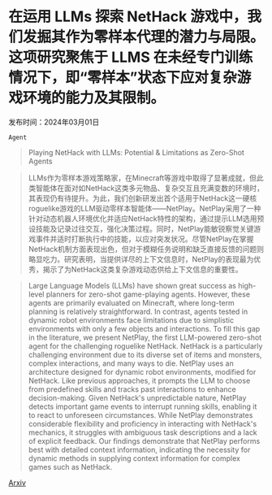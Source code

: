 # 在运用 LLMs 探索 NetHack 游戏中，我们发掘其作为零样本代理的潜力与局限。这项研究聚焦于 LLMS 在未经专门训练情况下，即“零样本”状态下应对复杂游戏环境的能力及其限制。

发布时间：2024年03月01日

`Agent`

> Playing NetHack with LLMs: Potential & Limitations as Zero-Shot Agents

> LLMs作为零样本游戏策略家，在Minecraft等游戏中取得了显著成就，但此类智能体在面对如NetHack这类多元物品、复杂交互且充满变数的环境时，其表现仍有待提升。为此，我们创新研发出首个适用于NetHack这一硬核roguelike游戏的LLM驱动零样本智能体——NetPlay。NetPlay采用了一种针对动态机器人环境优化并适应NetHack特性的架构，通过提示LLM选用预设技能及记录过往交互，强化决策过程。同时，NetPlay能敏锐察觉关键游戏事件并适时打断执行中的技能，以应对突发状况。尽管NetPlay在掌握NetHack机制方面表现出色，但对于模糊任务说明和缺乏直接反馈的问题则略显吃力。研究表明，当提供详尽的上下文信息时，NetPlay的表现最为优秀，揭示了为NetHack这类复杂游戏动态供给上下文信息的重要性。

> Large Language Models (LLMs) have shown great success as high-level planners for zero-shot game-playing agents. However, these agents are primarily evaluated on Minecraft, where long-term planning is relatively straightforward. In contrast, agents tested in dynamic robot environments face limitations due to simplistic environments with only a few objects and interactions. To fill this gap in the literature, we present NetPlay, the first LLM-powered zero-shot agent for the challenging roguelike NetHack. NetHack is a particularly challenging environment due to its diverse set of items and monsters, complex interactions, and many ways to die.
  NetPlay uses an architecture designed for dynamic robot environments, modified for NetHack. Like previous approaches, it prompts the LLM to choose from predefined skills and tracks past interactions to enhance decision-making. Given NetHack's unpredictable nature, NetPlay detects important game events to interrupt running skills, enabling it to react to unforeseen circumstances. While NetPlay demonstrates considerable flexibility and proficiency in interacting with NetHack's mechanics, it struggles with ambiguous task descriptions and a lack of explicit feedback. Our findings demonstrate that NetPlay performs best with detailed context information, indicating the necessity for dynamic methods in supplying context information for complex games such as NetHack.

[Arxiv](https://arxiv.org/abs/2403.00690)